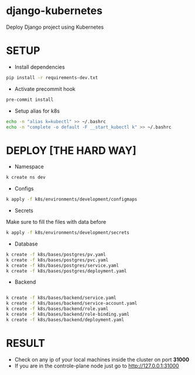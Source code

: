 # django-kubernetes
Deploy Django project using Kubernetes

# SETUP

- Install dependencies
```bash
pip install -r requirements-dev.txt
```

- Activate precommit hook

```bash
pre-commit install
```

- Setup alias for k8s

```bash
echo -n "alias k=kubectl" >> ~/.bashrc
echo -n "complete -o default -F __start_kubectl k" >> ~/.bashrc
```

# DEPLOY [THE HARD WAY]

- Namespace
```bash
k create ns dev
```
- Configs

```bash
k apply -f k8s/environments/development/configmaps
```

- Secrets

Make sure to fill the files with data before
```bash
k apply -f k8s/environments/development/secrets
```

- Database

```bash
k create -f k8s/bases/postgres/pv.yaml
k create -f k8s/bases/postgres/pvc.yaml
k create -f k8s/bases/postgres/service.yaml
k create -f k8s/bases/postgres/deployment.yaml
```

- Backend

```bash

k create -f k8s/bases/backend/service.yaml
k create -f k8s/bases/backend/service-account.yaml
k create -f k8s/bases/backend/role.yaml
k create -f k8s/bases/backend/role-binding.yaml
k create -f k8s/bases/backend/deployment.yaml
```


# RESULT

- Check on any ip of your local machines inside the cluster on port **31000**
- If you are in the controle-plane node just go to http://127.0.0.1:31000  
